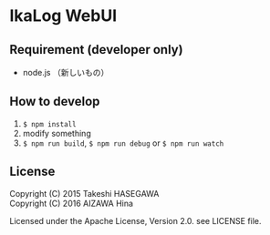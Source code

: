 IkaLog WebUI
============

Requirement (developer only)
----------------------------

- node.js （新しいもの）


How to develop
--------------

1. `$ npm install`
2. modify something
3. `$ npm run build`, `$ npm run debug` or `$ npm run watch`


License
-------

Copyright (C) 2015 Takeshi HASEGAWA<br>
Copyright (C) 2016 AIZAWA Hina

Licensed under the Apache License, Version 2.0. see LICENSE file.
